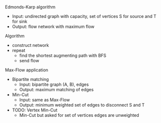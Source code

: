 Edmonds-Karp algorithm
- Input: undirected graph with capacity, set of vertices S for source and T for sink
- Output: flow network with maximum flow

Algorithm
- construct network
- repeat
  - find the shortest augmenting path with BFS
  - send flow

Max-Flow application
- Bipartite matching
  - Input: bipartite graph (A, B), edges
  - Output: maximum matching of edges
- Min-Cut
  - Input: same as Max-Flow
  - Output: minimum weighted set of edges to disconnect S and T
- TODO: Vertex Min-Cut
  - Min-Cut but asked for set of vertices
    edges are unweighted
